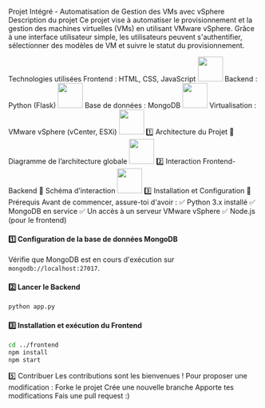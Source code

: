 Projet Intégré - Automatisation de Gestion des VMs avec vSphere
Description du projet
Ce projet vise à automatiser le provisionnement et la gestion des machines virtuelles (VMs) en utilisant VMware vSphere. Grâce à une interface utilisateur simple, les utilisateurs peuvent s'authentifier, sélectionner des modèles de VM et suivre le statut du provisionnement.

Technologies utilisées
Frontend : HTML, CSS, JavaScript <img src="![image](https://github.com/user-attachments/assets/39fbe63e-ed2f-4544-ae62-e80712f9892b)" width="50">
Backend : Python (Flask) <img src="![image](https://github.com/user-attachments/assets/39fbe63e-ed2f-4544-ae62-e80712f9892b)" width="50">
Base de données : MongoDB <img src="![image](https://github.com/user-attachments/assets/39fbe63e-ed2f-4544-ae62-e80712f9892b)" width="50">
Virtualisation : VMware vSphere (vCenter, ESXi) <img src="![image](https://github.com/user-attachments/assets/39fbe63e-ed2f-4544-ae62-e80712f9892b)" width="50">
1️⃣ Architecture du Projet
📌 Diagramme de l’architecture globale
<img src="![image](https://github.com/user-attachments/assets/39fbe63e-ed2f-4544-ae62-e80712f9892b)" width="50">
2️⃣ Interaction Frontend-Backend
📌 Schéma d’interaction
<img src="![image](https://github.com/user-attachments/assets/cc53d10e-1808-48fc-be52-cdb0a24a7f09)
" width="50">
3️⃣ Installation et Configuration
📌 Prérequis
Avant de commencer, assure-toi d'avoir :
✅ Python 3.x installé
✅ MongoDB en service
✅ Un accès à un serveur VMware vSphere
✅ Node.js (pour le frontend)

#### 1️⃣ Configuration de la base de données MongoDB
Vérifie que MongoDB est en cours d'exécution sur `mongodb://localhost:27017`.

#### 2️⃣ Lancer le Backend
```bash
python app.py
```

#### 3️⃣ Installation et exécution du Frontend
```bash
cd ../frontend
npm install
npm start
```
5️⃣ Contribuer
Les contributions sont les bienvenues ! Pour proposer une modification :
Forke le projet
Crée une nouvelle branche
Apporte tes modifications
Fais une pull request :)

